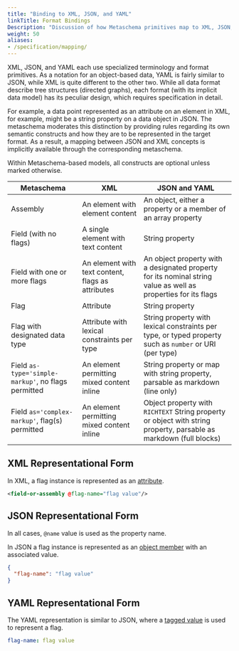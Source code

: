 ```yaml
---
title: "Binding to XML, JSON, and YAML"
linkTitle: Format Bindings
Description: "Discussion of how Metaschema primitives map to XML, JSON, and YAML primitives"
weight: 50
aliases:
- /specification/mapping/
---
```


XML, JSON, and YAML each use specialized terminology and format primitives. As a notation for an object-based data, YAML is fairly similar to JSON, while XML is quite different to the other two. While all data format describe tree structures (directed graphs), each format (with its implicit data model) has its peculiar design, which requires specification in detail.

For example, a data point represented as an attribute on an element in XML, for example, might be a string property on a data object in JSON. The metaschema moderates this distinction by providing rules regarding its own semantic constructs and how they are to be represented in the target format. As a result, a mapping between JSON and XML concepts is implicitly available through the corresponding metaschema.

Within Metaschema-based models, all constructs are optional unless marked otherwise.

| Metaschema | XML | JSON and YAML |
|------------------|-----|------|
| Assembly | An element with element content |  An object, either a property or a member of an array property |
| Field (with no flags) | A single element with text content | String property |
| Field with one or more flags | An element with text content, flags as attributes |   An object property with a designated property for its nominal string value as well as properties for its flags |
| Flag | Attribute | String property |
| Flag with designated data type | Attribute with lexical constraints per type | String property with lexical constraints per type, or typed property such as `number` or URI (per type) | 
| Field `as-type='simple-markup'`, no flags permitted | An element permitting mixed content inline | String property or map with string property, parsable as markdown (line only) |
| Field `as='complex-markup'`, flag(s) permitted | An element permitting mixed content inline | Object property with `RICHTEXT` String property or object with string property, parsable as markdown (full blocks) |


## XML Representational Form

In XML, a flag instance is represented as an [attribute](https://www.w3.org/TR/xml/#attdecls).

```xml
<field-or-assembly @flag-name="flag value"/>
```

## JSON Representational Form

In all cases, `@name` value is used as the property name.

In JSON a flag instance is represented as an [object member](https://datatracker.ietf.org/doc/html/rfc8259#section-2) with an associated value.

```json
{
  "flag-name": "flag value"
}
```

## YAML Representational Form

The YAML representation is similar to JSON, where a [tagged value](https://yaml.org/spec/1.2.2/#24-tags) is used to represent a flag.

```yaml
flag-name: flag value
```

